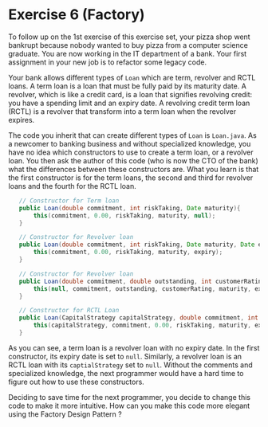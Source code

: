 # Exercise 6 (Factory)
To follow up on the 1st exercise of this exercise set, your pizza shop went bankrupt because nobody wanted to buy pizza from a computer science graduate. You are now working in the IT department of a bank. 
Your first assignment in your new job is to refactor some legacy code.

Your bank allows different types of `Loan` which are term, revolver and RCTL loans. A term loan is a loan that must be fully paid by its maturity date. A revolver, which is like a credit card, is a loan that signifies revolving credit: you have a spending limit and an expiry date. A revolving credit term loan (RCTL) is a revolver that transform into a term loan when the revolver expires.
 
The code you inherit that can create different types of `Loan` is `Loan.java`. As a newcomer to banking business and without specialized knowledge, you have no idea which constructors to use to create a term loan, or a revolver loan. You then ask the author of this code (who is now the CTO of the bank) what the differences between these constructors are. What you learn is that the first constructor is for the term loans, the second and third for revolver loans and the fourth for the RCTL loan.  
 
 ```java
    // Constructor for Term loan
    public Loan(double commitment, int riskTaking, Date maturity){
        this(commitment, 0.00, riskTaking, maturity, null);
    }

    // Constructor for Revolver loan
    public Loan(double commitment, int riskTaking, Date maturity, Date expiry){
        this(commitment, 0.00, riskTaking, maturity, expiry);
    }

    // Constructor for Revolver loan
    public Loan(double commitment, double outstanding, int customerRating, Date maturity, Date expiry){
        this(null, commitment, outstanding, customerRating, maturity, expiry);
    }

    // Constructor for RCTL Loan
    public Loan(CapitalStrategy capitalStrategy, double commitment, int riskTaking, Date maturity, Date expiry){
        this(capitalStrategy, commitment, 0.00, riskTaking, maturity, expiry);
    }
```

As you can see, a term loan is a revolver loan with no expiry date. In the first constructor, its expiry date is set to `null`. Similarly, a revolver loan is an RCTL loan with its `captialStrategy` set to `null`. Without the comments and specialized knowledge, the next programmer would have a hard time to figure out how to use these constructors.

Deciding to save time for the next programmer, you decide to change this code to make it more intuitive. How can you make this code more elegant using the Factory Design Pattern ?